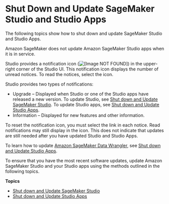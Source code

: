 # Shut Down and Update SageMaker Studio and Studio Apps<a name="studio-tasks-update"></a>

The following topics show how to shut down and update SageMaker Studio and Studio Apps\.

Amazon SageMaker does not update Amazon SageMaker Studio apps when it is in service\.

Studio provides a notification icon \(![\[Image NOT FOUND\]](http://docs.aws.amazon.com/sagemaker/latest/dg/images/icons/Notification.png)\) in the upper\-right corner of the Studio UI\. This notification icon displays the number of unread notices\. To read the notices, select the icon\.

Studio provides two types of notifications:
+ Upgrade – Displayed when Studio or one of the Studio apps have released a new version\. To update Studio, see [Shut down and Update SageMaker Studio](studio-tasks-update-studio.md)\. To update Studio apps, see [Shut down and Update Studio Apps](studio-tasks-update-apps.md)\.
+ Information – Displayed for new features and other information\.

To reset the notification icon, you must select the link in each notice\. Read notifications may still display in the icon\. This does not indicate that updates are still needed after you have updated Studio and Studio Apps\.

To learn how to update [Amazon SageMaker Data Wrangler](https://docs.aws.amazon.com/sagemaker/latest/dg/data-wrangler.html), see [Shut down and Update Studio Apps](studio-tasks-update-apps.md)\.

To ensure that you have the most recent software updates, update Amazon SageMaker Studio and your Studio apps using the methods outlined in the following topics\.

**Topics**
+ [Shut down and Update SageMaker Studio](studio-tasks-update-studio.md)
+ [Shut down and Update Studio Apps](studio-tasks-update-apps.md)
